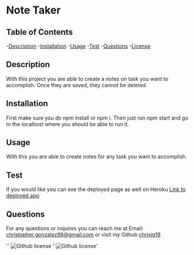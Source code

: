 # Note Taker
  ## Table of Contents
  -[Description](#description)
  -[Installation](#installation)
  -[Usage](#usage)
  -[Test](#test)
  -[Questions](#questions)
  -[License](#license)
  

  ## Description
  With this project you are able to create a notes on task you want to accomplish. Once they are saved, they cannot be deleted.

  ## Installation
  First make sure you do npm install or npm i. Then just run npm start and go to the localhost where you should be able to run it.

  ## Usage
  With this you are able to create notes for any task you want to accomplish.
  

  ## Test
  If you would like you can see the deployed page as well on Heroku [Link to deployed app](https://notetakerbasic.herokuapp.com/notes)

  ## Questions
  For any questions or inquires you can reach me at Email: christopher.gonzalez98@gmail.com
  or visit my Github [chrisjg19](https://github.com/chrisjg19)

  ''
  ![Github license](https://img.shields.io/badge/License-MIT-blue.svg)
 ' ![Github license](https://opensource.org/licenses/MIT)'

